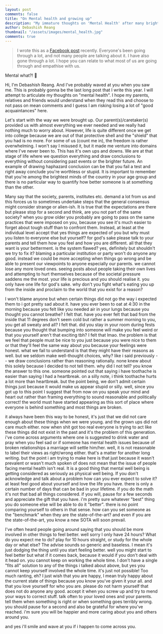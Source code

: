 ```yaml
---
layout: post
comments: false
title: "On Mental health and growing up"
description: "My immature thoughts on 'Mental Health' after many bright-minded friends chose to stop living because they could not withstand the societal expectations, and two cents on what I think about the whole situation."
author: Debashish Reang
thumbnail: "/assets/images/mental_health.jpg"
comments: true
---
```


> I wrote this as a [Facebook post](https://www.facebook.com/reangdeba/posts/1868818929930257) recently. Everyone's been going through a lot, and not many people are talking about it. I have also gone through a lot. I hope you can relate to what most of us are going through and empathise with us.

Mental what?! 🧠

Hi, I'm Debashish Reang. And I've probably waved at you when you saw me.
This is probably gonna be the last long post that I write this year. I will attempt to articulate my thoughts on "mental health". I hope my parents, relatives and friends would understand when they read this and choose to not pass on mean comments and I guess I am risking losing a lot of "good acquaintances" here.

Let's start with the way we were brought up. Our parent(s)/caretaker(s) provided us with almost everything we ever needed and we really had nothing much to worry about. However, life is quite different once we get into college because we are out of that protective shell and the "shield" that you had is no more. For some of us (count me in), the freedom is rather overwhelming. I won't say I misused it, but it made me venture into domains where I've never been to. This has it's own ups and downs. We are at that stage of life where we question everything and draw conclusions to everything without considering past events or the brighter future. An example of drawing haphazard conclusion can be that you fail a test and right away conclude you're worthless or stupid. It is important to remember that you're among the brightest minds of the country in your age group and there is no particular way to quantify how better someone is at something than the other.

Many say that the society, parents, institutes etc. demand a lot from us and this forces us to sometimes undertake steps that the general consensus might consider strange or alien-ish. It is true that the expectations are there but please stop for a second and think, are you not part of the same society? when you grow older you probably are going to pass on the same practices that were imposed on you, because you see it's much easier to forget about tough stuff than to confront them. Instead, at least at the individual level accept that yes things are expected of you but why must you listen to everyone else but yourself? for god's sake please talk to your parents and tell them how you feel and how you are different. all that they want is your betterment. is the system flawed? yes, definitely but shouldn't we try to fix it? blaming a particular institution or party won't do anyone any good. instead we could be more accepting when things go wrong and be able to present our viewpoints to anyone especially our parents. we cannot lose any more loved ones. seeing posts about people taking their own lives and attempting to hurt themselves because of the societal pressure saddens me the most. your life is precious and you should realise it. you only have one life for god's sake. why don't you fight what's eating you up from the inside and proclaim to the world that you exist for a reason?

I won't blame anyone but when certain things did not go the way i expected them to i got pretty sad about it. have you ever been to oat at 4:30 in the morning because you felt like you needed air in your lungs because you thought you cannot breathe? I felt that. have you ever felt that bad from the inside that 11 degrees don't seem cold but rather a summer morning to you, you get all sweaty and all? I felt that. did you stay in your room during fests because you thought that bumping into someone will make you feel weird or that you yourself aren't that exciting tbh? I felt that lmao. the problem is that we feel that people must be nice to you just because you were nice to them or that they'll feel the same way about you because your feelings were honest. what we fail to understand is that they might have their reasons as well. but we seldom make well-thought choices, why? like i said previously -- we draw conclusions rather than reasoning rationally. none knew about this solely because I decided to not tell them. why did I not tell? you know the answer to this one. someone pointed out that saying i have toothache is easier than saying I had a heartbreak. on a silly note, i think toothache hurts a lot more than heartbreak. but the point being, we don't admit certain things just because it would make us appear stupid or silly. well, since you got up to this point I suggest that from now on you speak your mind and heart out rather than framing everything to sound reasonable and politically correct! the world must have started appearing as this sort of place where everyone is behind something and most things are broken.

it always have been this way to be honest, it's just that we did not care enough about these things when we were young. and the grown ups did not care much either. now when shit got too real everyone is trying to act like these things did not exist in the past and it's the problem of this generation. i've come across arguments where one is suggested to drink water and pray when you feel sad or if someone has mental health issues because of broken relationships a marriage will settle him/her. well, it is not reasonable to label their views as right/wrong either. that's a matter for another long writing. but the point i am trying to make here is that just because it wasn't prevalent or wasn't much spoken of does not mean that the issue of people facing mental health isn't real. It is a good thing that mental well being is getting considered as seriously as physical well being. If you don't acknowledge and talk about a problem how can you ever expect to solve it? at least feel good about yourself and love the life you have. there is only a certain number of days that can be bad in your lifetime. if you do the math it's not that bad all things considered. if you will, pause for a few seconds and appreciate the gift that you have. i'm pretty sure whatever "best" thing you do someone else will be able to do it "better". there is no point comparing yourself to others in that sense. how can you set someone as the "benchmark" when they are the state-of-the-art? and even if you are the state-of-the-art, you know a new SOTA will soon prevail.

I've often heard people going around saying that you should be more involved in other things to feel better. well sorry I only have 24 hours? What do you expect me to do? play for 10 hours straight, or study for the whole day or what else? The advise sounds so generic and baseless. I mean it's just dodging the thing until you start feeling better. well you might start to feel better but what if it comes back, because it would if you don't deal with it head on. you cannot keep on working the whole time. I don't have a single "fits all" solution to any of the things i talked about above, but yes you cannot keep yourself involved the whole time. it's just not possible! Too much ranting, eh? I just wish that you are happy, I mean truly happy about the current state of things because you know you've given it your all. and that you love yourself for who you are. please do not harm yourself that does not do anyone any good. accept it when you screw up and try to mend your ways to correct stuff. talk often to your loved ones and your parents. tell them when something is right or when something goes terribly wrong. you should pause for a second and also be grateful for where you've reached. i'm sure you will be happier and more caring about you and others around you.

and yes i'll smile and wave at you if i happen to come across you.
